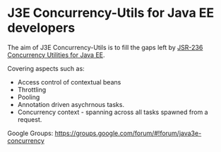 # J3E Concurrency-Utils for Java EE developers

The aim of J3E Concurrency-Utils is to fill the gaps left by [JSR-236 Concurrency Utilities for Java EE](https://jcp.org/ja/jsr/detail?id=236).

Covering aspects such as:
* Access control of contextual beans
* Throttling 
* Pooling
* Annotation driven asychrnous tasks.
* Concurrency context - spanning across all tasks spawned from a request.

Google Groups: https://groups.google.com/forum/#!forum/java3e-concurrency
